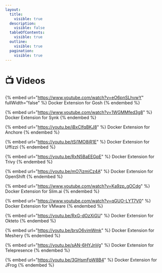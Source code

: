 ```yaml
---
layout:
  title:
    visible: true
  description:
    visible: false
  tableOfContents:
    visible: true
  outline:
    visible: true
  pagination:
    visible: true
---
```


# 📺 Videos

{% embed url="https://www.youtube.com/watch?v=eO6pnSLhvwY" fullWidth="false" %}
Docker Extension for Gosh
{% endembed %}

{% embed url="https://www.youtube.com/watch?v=1WGMMfed3g8" %}
Docker Extension for Synk
{% endembed %}

{% embed url="https://youtu.be/iBxClfqBKJ8" %}
Docker Extension for Anchore
{% endembed %}

{% embed url="https://youtu.be/tSi1MO8iR1E" %}
Docker Extension for Uffizzi
{% endembed %}

{% embed url="https://youtu.be/RxN5BaEEGpE" %}
Docker Extension for Trivy
{% endembed %}

{% embed url="https://youtu.be/mO7izmiCz4A" %}
Docker Extension for OpenShift
{% endembed %}

{% embed url="https://www.youtube.com/watch?v=Ka9zp_gOCdg" %}
Docker Extension for Slim.ai
{% endembed %}

{% embed url="https://www.youtube.com/watch?v=qGUO-LYT7V0" %}
Docker Extension for VMware
{% endembed %}

{% embed url="https://youtu.be/RxG-dOzXiGU" %}
Docker Extension for Okteto
{% endembed %}

{% embed url="https://youtu.be/brsO6vimWmk" %}
Docker Extension for Meshery
{% endembed %}

{% embed url="https://youtu.be/sAN-6HYJnVg" %}
Docker Extension for Telepresence
{% endembed %}

{% embed url="https://youtu.be/3GHsmFpW8B4" %}
Docker Extension for JFrog
{% endembed %}
